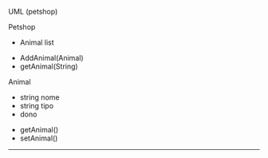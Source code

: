 UML (petshop)

Petshop
- Animal list
+ AddAnimal(Animal)
+ getAnimal(String)

Animal
- string nome
- string tipo
- dono
+ getAnimal()
+ setAnimal()
------------------------------------------------------------------
